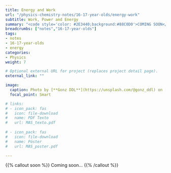 ```yaml
---
title: Energy and Work
url: "/physics-chemistry-notes/16-17-year-olds/energy-work"
subtitle: Work, Power and Energy
summary: "<code style='color: #2E3440;background:#88C0D0'>COMING SOON</code> <br> Work. Power. Energy. Work-Energy Theorem. Conservative Systems."
breadcrumbs: ["notes","16-17-year-olds"]
tags:
- notes
- 16-17-year-olds
- energy
categories:
- Physics
weight: 7

# Optional external URL for project (replaces project detail page).
external_link: ""

image:
  caption: Photo by [**Gonz DDL**](https://unsplash.com/@gonz_ddl) on [Unsplash](https://unsplash.com)
  focal_point: Smart

# links:
# - icon_pack: fas
#   icon: file-download
#   name: PDF Texto
#   url: MAS_texto.pdf
  
# - icon_pack: fas
#   icon: file-download
#   name: Póster
#   url: MAS_poster.pdf

---
```


{{% callout soon %}}
Coming soon...
{{% /callout %}}
